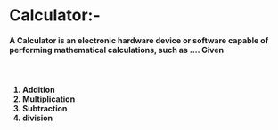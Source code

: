 # Calculator:- 

<h4>A Calculator is an electronic hardware device or software capable of performing mathematical calculations, such as .... Given</h4>

<br>

<h4>
  
<ol>
  <li>Addition</li>
  <li>Multiplication</li>
  <li>Subtraction</li>
  <li>division</li>
 
</ol>

</h4>

